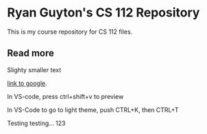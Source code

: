 # Ryan Guyton's CS 112 Repository
This is my course repository for CS 112 files.

## Read more
Slighty smaller text

[link to google](https://google.com).

In VS-code, press ctrl+shift+v to preview

In VS-Code to go to light theme, push CTRL+K, then CTRL+T

Testing testing... 123
